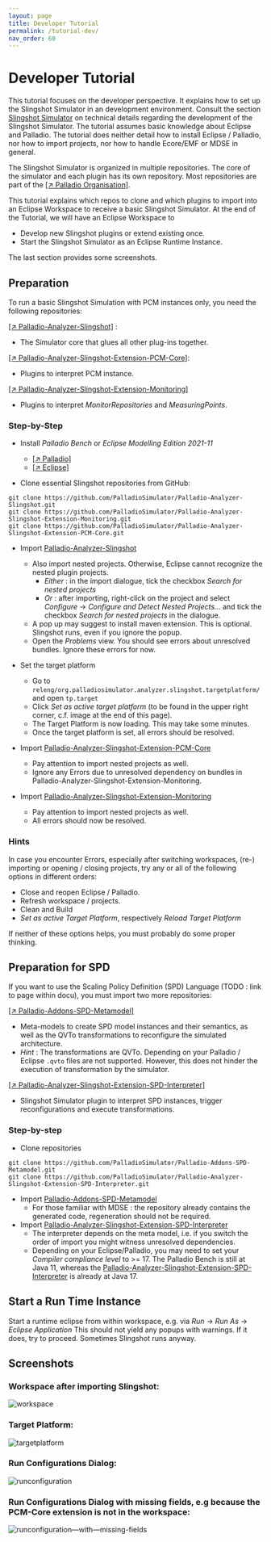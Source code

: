 ```yaml
---
layout: page
title: Developer Tutorial
permalink: /tutorial-dev/
nav_order: 60
---
```


# Developer Tutorial

This tutorial focuses on the developer perspective. 
It explains how to set up the Slingshot Simulator in an development environment. 
Consult the section <a href="tutorial-dev">Slingshot Simulator</a> on technical details regarding the development of the Slingshot Simulator.
The tutorial assumes basic knowledge about Eclipse and Palladio. 
The tutorial does neither detail how to install Eclipse / Palladio, nor how to import projects, nor how to handle Ecore/EMF or MDSE in general.  

The Slingshot Simulator is organized in multiple repositories.
The core of the simulator and each plugin has its own repository. 
Most repositories are part of the [[↗ Palladio Organisation]](https://github.com/PalladioSimulator).

This tutorial explains which repos to clone and which plugins to import into an Eclipse Workspace to receive a basic Slingshot Simulator.
At the end of the Tutorial, we will have an Eclipse Workspace to 
* Develop new Slingshot plugins or extend existing once.
* Start the Slingshot Simulator as an Eclipse Runtime Instance.

The last section provides some screenshots. 

## Preparation

To run a basic Slingshot Simulation with PCM instances only, you need the following repositories:

[[↗ Palladio-Analyzer-Slingshot]](https://github.com/PalladioSimulator/Palladio-Analyzer-Slingshot) :
* The Simulator core that glues all other plug-ins together. 

[[↗ Palladio-Analyzer-Slingshot-Extension-PCM-Core]](https://github.com/PalladioSimulator/Palladio-Analyzer-Slingshot-Extension-PCM-Core):
* Plugins to interpret PCM instance.

[[↗ Palladio-Analyzer-Slingshot-Extension-Monitoring]](https://github.com/PalladioSimulator/Palladio-Analyzer-Slingshot-Extension-Monitoring)
* Plugins to interpret *MonitorRepositories* and *MeasuringPoints*.


### Step-by-Step

* Install *Palladio Bench* or *Eclipse Modelling Edition 2021-11*
  - <a target="_blank" href="https://www.palladio-simulator.com/tools/download/">[↗ Palladio]</a>
  - <a target="_blank" href="https://www.eclipse.org/downloads/">[↗ Eclipse]</a>

* Clone essential Slingshot repositories from GitHub:
```
git clone https://github.com/PalladioSimulator/Palladio-Analyzer-Slingshot.git
git clone https://github.com/PalladioSimulator/Palladio-Analyzer-Slingshot-Extension-Monitoring.git
git clone https://github.com/PalladioSimulator/Palladio-Analyzer-Slingshot-Extension-PCM-Core.git
```

* Import <a target="_blank" href="https://github.com/PalladioSimulator/Palladio-Analyzer-Slingshot"> Palladio-Analyzer-Slingshot</a>
  - Also import nested projects. Otherwise, Eclipse cannot recognize the nested plugin projects.  
    * *Either* : in the import dialogue, tick the checkbox *Search for nested projects* 
    * *Or* : after importing, right-click on the project and select *Configure* -> *Configure and Detect Nested Projects...* and tick the checkbox *Search for nested projects* in the dialogue.
  - A pop up may suggest to install maven extension. This is optional. Slingshot runs, even if you ignore the popup.
  - Open the *Problems* view. You should see errors about unresolved bundles. Ignore these errors for now.

* Set the target platform
  - Go to `releng/org.palladiosimulator.analyzer.slingshot.targetplatform/` and open `tp.target`
  - Click *Set as active target platform* (to be found in the upper right corner, c.f. image at the end of this page).
  - The Target Platform is now loading. This may take some minutes.
  - Once the target platform is set, all errors should be resolved.

* Import <a target="_blank" href="https://github.com/PalladioSimulator/Palladio-Analyzer-Slingshot-Extension-PCM-Core"> Palladio-Analyzer-Slingshot-Extension-PCM-Core</a>
  - Pay attention to import nested projects as well.
  - Ignore any Errors due to unresolved dependency on bundles in Palladio-Analyzer-Slingshot-Extension-Monitoring.

* Import <a target="_blank" href="https://github.com/PalladioSimulator/Palladio-Analyzer-Slingshot-Extension-Monitoring"> Palladio-Analyzer-Slingshot-Extension-Monitoring</a>
  - Pay attention to import nested projects as well.
  - All errors should now be resolved.

### Hints 
In case you encounter Errors, especially after switching workspaces, (re-) importing or opening / closing projects, try any or all of the following options in different orders:
- Close and reopen Eclipse / Palladio.
- Refresh workspace / projects. 
- Clean and Build 
- *Set as active Target Platform*, respectively *Reload Target Platform*

If neither of these options helps, you must probably do some proper thinking.  

## Preparation for SPD

If you want to use the Scaling Policy Definition (SPD) Language (TODO : link to page within docu), you must import two more repositories:

<a target="_blank" href="https://github.com/PalladioSimulator/Palladio-Addons-SPD-Metamodel">[↗ Palladio-Addons-SPD-Metamodel]</a>
- Meta-models to create SPD model instances and their semantics, as well as the QVTo transformations to reconfigure the simulated architecture.  
- *Hint* : The transformations are QVTo. Depending on your Palladio / Eclipse `.qvto` files are not supported. However, this does not hinder the execution of transformation by the simulator. 

<a target="_blank" href="https://github.com/PalladioSimulator/Palladio-Analyzer-Slingshot-Extension-SPD-Interpreter">[↗ Palladio-Analyzer-Slingshot-Extension-SPD-Interpreter]</a>
- Slingshot Simulator plugin to interpret SPD instances, trigger reconfigurations and execute transformations. 

### Step-by-step

* Clone repositories
```
git clone https://github.com/PalladioSimulator/Palladio-Addons-SPD-Metamodel.git
git clone https://github.com/PalladioSimulator/Palladio-Analyzer-Slingshot-Extension-SPD-Interpreter.git
```

* Import [Palladio-Addons-SPD-Metamodel](https://github.com/PalladioSimulator/Palladio-Addons-SPD-Metamodel)
  - For those familiar with MDSE : the repository already contains the generated code, regeneration should not be required.  
* Import [Palladio-Analyzer-Slingshot-Extension-SPD-Interpreter](https://github.com/PalladioSimulator/Palladio-Analyzer-Slingshot-Extension-SPD-Interpreter)
  - The interpreter depends on the meta model, i.e. if you switch the order of import you might witness unresolved dependencies. 
  - Depending on your Eclipse/Palladio, you may need to set your *Compiler compliance level* to >= 17.
  The Palladio Bench is still at Java 11, whereas the [Palladio-Analyzer-Slingshot-Extension-SPD-Interpreter](https://github.com/PalladioSimulator/Palladio-Analyzer-Slingshot-Extension-SPD-Interpreter) is already at Java 17.

## Start a Run Time Instance
Start a runtime eclipse from within workspace, e.g. via *Run* -> *Run As* -> *Eclipse Application*
This should not yield any popups with warnings. If it does, try to proceed. Sometimes Slingshot runs anyway.

## Screenshots
### Workspace after importing Slingshot:
<img src="../images/tutorial/workspace.png" alt="workspace"/>

### Target Platform:
<img src="../images/tutorial/targetplatform.png" alt="targetplatform"/>

### Run Configurations Dialog:
<img src="../images/tutorial/runconfiguration.png" alt="runconfiguration"/>

### Run Configurations Dialog with missing fields, e.g because the PCM-Core extension is not in the workspace:
<img src="../images/tutorial/runconfiguration_missingFields.png" alt="runconfiguration—with—missing-fields"/>


